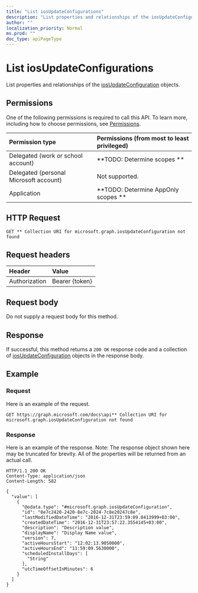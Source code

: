 ```yaml
---
title: "List iosUpdateConfigurations"
description: "List properties and relationships of the iosUpdateConfiguration objects."
author: ""
localization_priority: Normal
ms.prod: ""
doc_type: apiPageType
---
```


# List iosUpdateConfigurations

List properties and relationships of the [iosUpdateConfiguration](../resources/iosupdateconfiguration.md) objects.

## Permissions
One of the following permissions is required to call this API. To learn more, including how to choose permissions, see [Permissions](/concepts/permissions-reference.md).

|Permission type|Permissions (from most to least privileged)|
|:---|:---|
|Delegated (work or school account)|**TODO: Determine scopes **|
|Delegated (personal Microsoft account)|Not supported.|
|Application|**TODO: Determine AppOnly scopes **|

## HTTP Request
<!-- {
  "blockType": "ignored"
}
-->
``` http
GET ** Collection URI for microsoft.graph.iosUpdateConfiguration not found
```

## Request headers
|Header|Value|
|:---|:---|
|Authorization|Bearer {token}|

## Request body
Do not supply a request body for this method.

## Response
If successful, this method returns a `200 OK` response code and a collection of [iosUpdateConfiguration](../resources/iosupdateconfiguration.md) objects in the response body.

## Example

### Request
Here is an example of the request.
<!-- {
  "blockType": "request",
  "name": "get_iosupdateconfiguration"
}
-->
``` http
GET https://graph.microsoft.com/docs\api** Collection URI for microsoft.graph.iosUpdateConfiguration not found
```

### Response
Here is an example of the response. Note: The response object shown here may be truncated for brevity. All of the properties will be returned from an actual call.
<!-- {
  "blockType": "response",
  "truncated": true,
  "@odata.type": "collection(microsoft.graph.iosupdateconfiguration)"
}
-->
``` http
HTTP/1.1 200 OK
Content-Type: application/json
Content-Length: 582

{
  "value": [
    {
      "@odata.type": "#microsoft.graph.iosUpdateConfiguration",
      "id": "8e7c2420-2420-8e7c-2024-7c8e20247c8e",
      "lastModifiedDateTime": "2016-12-31T23:59:09.8413999+03:00",
      "createdDateTime": "2016-12-31T23:57:22.3554145+03:00",
      "description": "Description value",
      "displayName": "Display Name value",
      "version": 7,
      "activeHoursStart": "12:02:13.9050000",
      "activeHoursEnd": "11:59:09.5630000",
      "scheduledInstallDays": [
        "String"
      ],
      "utcTimeOffsetInMinutes": 6
    }
  ]
}
```

